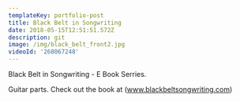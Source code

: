 ```yaml
---
templateKey: portfolio-post
title: Black Belt in Songwriting
date: 2018-05-15T12:51:51.572Z
description: git
image: /img/black_belt_front2.jpg
videoId: '268067248'
---
```

Black Belt in Songwriting - E Book Serries. 

Guitar parts. Check out the book at (www.blackbeltsongwriting.com)
